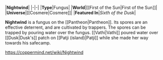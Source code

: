 |**Nightwind**|
|-|-|
|**Type**|Fungus|
|**World**|[[First of the Sun\|First of the Sun]]|
|**Universe**|[[Cosmere\|Cosmere]]|
|**Featured In**|*Sixth of the Dusk*|

**Nightwind** is a fungus on the [[Pantheon\|Pantheon]].
Its spores are an effective deterrent, and are cultivated by trappers. The spores can be trapped by pouring water over the fungus.
[[Vathi\|Vathi]] poured water over [[Dusk\|Dusk's]] patch on [[Patji (island)\|Patji]] while she made her way towards his safecamp.



https://coppermind.net/wiki/Nightwind